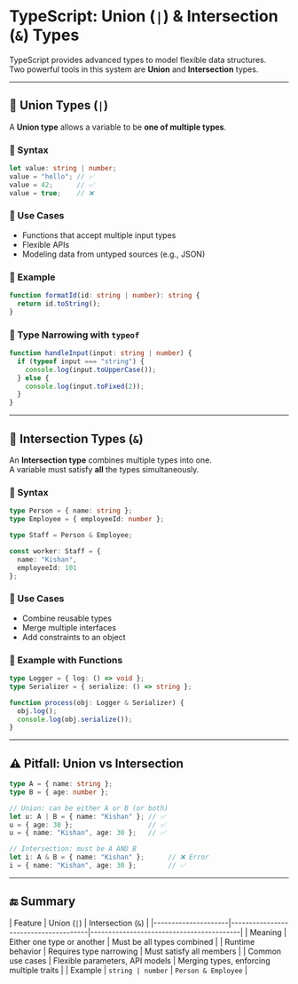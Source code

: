 
# TypeScript: Union (`|`) & Intersection (`&`) Types

TypeScript provides advanced types to model flexible data structures.  
Two powerful tools in this system are **Union** and **Intersection** types.

---

## 🔀 Union Types (`|`)

A **Union type** allows a variable to be **one of multiple types**.

### 🔹 Syntax

```ts
let value: string | number;
value = "hello"; // ✅
value = 42;      // ✅
value = true;    // ❌
```

### 🔹 Use Cases
- Functions that accept multiple input types
- Flexible APIs
- Modeling data from untyped sources (e.g., JSON)

### 🔹 Example

```ts
function formatId(id: string | number): string {
  return id.toString();
}
```

### 🔹 Type Narrowing with `typeof`

```ts
function handleInput(input: string | number) {
  if (typeof input === "string") {
    console.log(input.toUpperCase());
  } else {
    console.log(input.toFixed(2));
  }
}
```

---

## 🧬 Intersection Types (`&`)

An **Intersection type** combines multiple types into one.  
A variable must satisfy **all** the types simultaneously.

### 🔹 Syntax

```ts
type Person = { name: string };
type Employee = { employeeId: number };

type Staff = Person & Employee;

const worker: Staff = {
  name: "Kishan",
  employeeId: 101
};
```

### 🔹 Use Cases
- Combine reusable types
- Merge multiple interfaces
- Add constraints to an object

### 🔹 Example with Functions

```ts
type Logger = { log: () => void };
type Serializer = { serialize: () => string };

function process(obj: Logger & Serializer) {
  obj.log();
  console.log(obj.serialize());
}
```

---

## ⚠️ Pitfall: Union vs Intersection

```ts
type A = { name: string };
type B = { age: number };

// Union: can be either A or B (or both)
let u: A | B = { name: "Kishan" }; // ✅
u = { age: 30 };                   // ✅
u = { name: "Kishan", age: 30 };   // ✅

// Intersection: must be A AND B
let i: A & B = { name: "Kishan" };      // ❌ Error
i = { name: "Kishan", age: 30 };        // ✅
```

---

## 🔚 Summary

| Feature             | Union (`|`)                          | Intersection (`&`)                      |
|---------------------|--------------------------------------|------------------------------------------|
| Meaning             | Either one type or another           | Must be all types combined               |
| Runtime behavior    | Requires type narrowing              | Must satisfy all members                 |
| Common use cases    | Flexible parameters, API models      | Merging types, enforcing multiple traits |
| Example             | `string | number`                    | `Person & Employee`                      |
